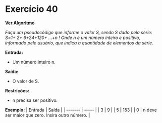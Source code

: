 # Exercício 40

[**Ver Algoritmo**](Algoritmo40.md)

*Faça um pseudocódigo que informe o valor S, sendo S dado pela série: S=1+ 2+ 6+24+120+ …+n ! Onde n é um número inteiro e positivo, informado pelo usuário, que indica a quantidade de elementos da série.*

**Entrada:**
- Um número inteiro n.

**Saída:**
- O valor de S.

**Restrições:**
- n precisa ser positivo.

**Exemplo:**
| Entrada | Saída |
| ------- | ----- |
| 3 | 9 |
| 5 | 153 |
| 0 | n deve ser maior que zero. Insira outro número. |

